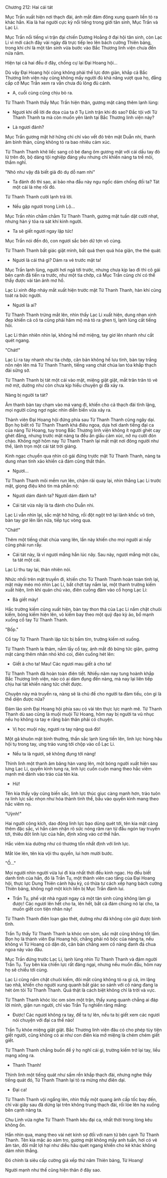 




Chương 212: Hai cái tát


Mục Trần xuất hiện nơi thạch đài, ánh mắt đám đông xung quanh liền tỏ ra khác hẳn. Kia là hai người cực kỳ nổi tiếng trong giới tân sinh, Mục Trần và Lạc Li.

Mục Trần nổi tiếng vì trận đại chiến Dương Hoằng ở đại hội tân sinh, còn Lạc Li vì mới cách đây vài ngày đã trực tiếp leo lên bách cường Thiên bảng, trong khi chỉ là một tân sinh vừa bước vào Bắc Thương linh viện chưa đến nửa năm.

Hiện tại cả hai đều ở đây, chống cự lại Đại Hoang hội...

Dù vậy Đại Hoang hội cũng không phải thế lực đơn giản, khắp cả Bắc Thương linh viện này cũng không mấy người đủ khả năng vượt qua họ, đẳng cấp cỡ Mục Trần xem ra vẫn chưa đủ lông đủ cánh.

- A, cuối cùng cũng chịu bò ra.

Từ Thanh Thanh thấy Mục Trần hiện thân, gương mặt càng thêm lạnh lùng:

- Ngươi khi dễ lời đe dọa của ta ở Tụ Linh trận khi đó sao? Đắc tội với Từ Thanh Thanh ta mà còn muốn yên lành tại Bắc Thương linh viện này?

- Là ngươi đánh?

Mục Trần gương mặt hờ hững chỉ chỉ vào vết đỏ trên mặt Duẫn nhi, thanh âm bình thản, cũng không tỏ ra bao nhiêu cảm xúc.

Từ Thanh Thanh khẽ liếc sang cô bé đang ôm gương mặt với cái dấu tay đỏ lừ trên đó, bộ dáng tội nghiệp đáng yêu nhưng chỉ khiến nàng ta trề môi, thầm nghĩ.

"Nhỏ như vậy đã biết giả đò dụ dỗ nam nhi"

- Ta đánh đó thì sao, ai bảo nha đầu này ngu ngốc dám chống đối ta? Tát một cái là nhẹ rồi đó.

Từ Thanh Thanh cười lạnh trả lời.

- Nếu gặp ngươi trong Linh Lộ...

Mục Trần nhìn chằm chằm Từ Thanh Thanh, gương mặt tuấn dật cười nhạt, nhưng hàn ý tỏa ra sát khí kinh người.

- Ta sẽ giết ngươi ngay lập tức!

Mục Trần nói đến đó, con ngươi sắc bén dữ tợn vô cùng.

Từ Thanh Thanh bất giác giật mình, bất quá thẹn quá hóa giận, the thé quát:

- Ngươi là cái thá gì? Dám ra vẻ trước mặt ta!

Mục Trần lạnh lùng, người hơi ngả tới trước, nhưng chưa kịp lao đi thì cô gái bên cạnh đã tiến ra trước, như một tia chớp, cả Mục Trần cũng chỉ có thể thấy được vài tàn ảnh mơ hồ.

Lạc Li xinh đêp nháy mắt xuất hiện trước mặt Từ Thanh Thanh, hàn khí cũng toát ra bức người.

- Ngươi là ai?

Từ Thanh Thanh trừng mắt lên, nhìn thấy Lạc Li xuất hiện, dung nhan xinh đẹp khiến cả cô ta cũng phải hâm mộ mà tỏ ra ghen tị, lạnh lùng cất tiếng hỏi.

Lạc Li thản nhiên nhìn lại, không hề mở miệng, tay giơ lên nhanh như cắt quét ngang.

"Chát!"

Lạc Li ra tay nhanh như tia chớp, căn bản không hề lưu tình, bàn tay trắng nõn nện lên má Từ Thanh Thanh, tiếng vang chát chúa lan tỏa khắp thạch đài sững sờ.

Từ Thanh Thanh bị tát một cái vào mặt, miệng giật giật, mắt trân trân tỏ vẻ mờ mịt, dường như còn chưa kịp hiểu chuyện gì đã xảy ra.

Nàng bị người ta tát?

Âm thanh bàn tay chạm vào má vang đi, khiến cho cả thạch đài tĩnh lặng, mọi người cũng ngơ ngác nhìn diễn biến vừa xảy ra.

Thành viên Đại Hoang hội đứng phía sau Từ Thanh Thanh cũng ngây dại. Bọn họ biết rõ Từ Thanh Thanh khá điêu ngoa, dựa hơi danh tiếng đại ca của nàng Từ Hoang, tuy trong Bắc Thương linh viện không ít người ghét cay ghét đắng, nhưng trước mặt nàng ta đều ẩn giấu cảm xúc, nở nụ cười đón chào. Không ngờ hôm nay Từ Thanh Thanh lại mất mặt nơi đông người như thế, lãnh trọn một cái tát trời giáng.

Kinh ngạc chuyển qua nhìn cô gái đứng trước mặt Từ Thanh Thanh, nàng ta dung nhan tinh xảo khiến cả đám cũng thất thần.

- Ngươi...

Từ Thanh Thanh môi mềm run lên, chậm rãi quay lại, nhìn thẳng Lạc Li trước mặt, giọng điệu khó tin mà phẫn nộ:

- Ngươi dám đánh ta? Ngươi dám đánh ta?

- Cái tát vừa nãy là ta đánh cho Duẫn nhi.

Lạc Li vẫn nhìn lại, sắc mặt hờ hững, rồi đột ngột trở lại lãnh khốc vô tình, bàn tay giơ lên lần nữa, tiếp tục vòng qua.

"Chát!"

Thêm một tiếng chát chúa vang lên, lần này khiến cho mọi người ai nấy cũng phải run rẩy.

- Cái tát này, là vì ngươi mắng hắn lúc nãy. Sau này, ngươi mắng một câu, ta tát một cái.

Lạc Li thu tay lại, thản nhiên nói.

Nhức nhối trên mặt truyền đi, khiến cho Từ Thanh Thanh hoàn toàn tỉnh lại, mặt mày méo mó nhìn Lạc Li, bất chợt tay nắm lại, một thanh trường kiếm xuất hiện, linh khí quán chú vào, điên cuồng đâm vào cổ họng Lạc Li:

- Bà giết mày!

Hắc trường kiếm cũng xuất hiện, bàn tay thon thả của Lạc Li nắm chặt chuôi kiếm, bóng kiếm hiện lên, vỏ kiếm bay theo một quỹ đạo kỳ ảo, bổ mạnh xuống cổ tay Từ Thanh Thanh.

"Bốp."

Cổ tay Từ Thanh Thanh lập tức bị bầm tím, trường kiếm rơi xuống.

Từ Thanh Thanh la thảm, nắm lấy cổ tay, ánh mắt đỏ bừng tức giận, gương mặt càng thêm nhăn nhó khó coi, điên cuồng hét lên:

- Giết ả cho ta! Mau! Các ngươi mau giết ả cho ta!

Từ Thanh Thanh đã hoàn toàn điên tiết. Nhiều năm nay tung hoành khắp Bắc Thương linh viện, nào có ai dám đụng đến nàng, mà nay lại liên tiếp chịu hai tát khiến nàng tức chết được.

Chuyện này mà truyền ra, nàng sẽ là chủ đề cho người ta đàm tiếu, còn gì là thể diện được nữa?

Đám lão sinh Đại Hoang hội phía sau có vài tên thực lực mạnh mẽ. Từ Thanh Thanh dù sao cũng là muội muội Từ Hoang, hôm nay bị người ta vũ nhục nếu họ không ra tay e rằng bản thân phải có chuyện.

- Vị học muội này, ngươi ra tay nặng quá đó!

Một gã khuôn mặt bình thường, thần sắc lạnh lùng tiến lên, linh lực hùng hậu hội tụ trong tay, ưng trảo vung tới chộp vào cổ Lạc Li.

- Nếu ta là ngươi, sẽ không đụng tới nàng!

Thình lình một thanh âm băng hàn vang lên, một bóng người xuất hiện sau lưng Lạc Li, quyền kình tung ra, linh lực cuồn cuộn mang theo hắc viêm mạnh mẽ đánh vào trảo của tên kia.

- Hừ!

Tên kia thấy vậy cũng biến sắc, linh lực thúc giục càng mạnh hơn, trảo tuôn ra linh lực sắc nhọn như hóa thành tinh thể, bấu vào quyền kình mang theo hắc viêm nọ.

"Uỳnh!"

Hai người công kích, dao động linh lực bạo dũng quét tới, tên kia mặt càng thêm đặc sắc, vì hắn cảm nhận rõ sức nóng râm ran từ đầu ngón tay truyền tới, thiêu đốt linh lực của hắn, định xông vào cơ thể hắn.

Hắc viêm kia dường như có thương tổn nhất định với linh lực.

Mắt lóe lên, tên kia vội thu quyền, lui hơn mười bước.

"Ồ..."

Mọi người nhìn người vừa lui đi kia nhất thời đều kinh ngạc. Họ đều biết danh tính của hắn, đó là Trần Tụ, một thành viên cao tầng của Đại Hoang hội, thực lực Dung Thiên cảnh hậu kỳ, có thừa tư cách xếp hạng bách cường Thiên bảng, không ngờ một kích liền bị Mục Trần đánh lui.

- Trần Tụ, phế vật nhà ngươi ngay cả một tân sinh cũng không làm gì được! Các ngươi lên hết cho ta, lên hết, bắt cả đám chúng nó lại cho, ta muốn giết con tiện nhân này!

Từ Thanh Thanh điên loạn gào thét, dường như đã không còn giữ được bình tĩnh.

Trần Tụ thấy Từ Thanh Thanh la khóc om sòm, sắc mặt cũng không tốt lắm. Bọn họ là thành viên Đại Hoang hội, chẳng phải nô bộc của nàng ta, nếu không vì Từ Hoang có dặn dò, căn bản chẳng xem cô nàng đanh đá chua ngoa này vào đâu.

Mục Trần đứng trước Lạc Li, lạnh lùng nhìn Từ Thanh Thanh và đám người Trần Tụ. Tuy bên kia chiến lực rất đáng ngại, nhưng nếu muốn đấu, hôm nay họ sẽ chiều tới cùng.

Lạc Li cũng nắm chặt chuôi kiếm, đôi mắt cũng không tỏ ra gì cả, im lặng tao nhã, khiến cho người xung quanh bất giác so sánh với cô nàng đang la hét ỏm tỏi Từ Thanh Thanh. Quả thật là cách biệt không chỉ là trời và vực.

Từ Thanh Thanh khóc lóc om sòm một trận, thấy xung quanh chẳng ai đáp lời mình, giận run người, chỉ vào Trần Tụ nghiến răng mắng:

- Được! Các ngươi không ra tay, để ta tự lên, nếu ta bị giết xem các ngươi nói chuyện với đại ca thế nào!

Trần Tụ khóe miệng giật giật. Bắc Thương linh viện đâu có cho phép tùy tiện giết người, cũng không có ai như con điên kia mở miệng là chém chém giết giết.

Từ Thanh Thanh chẳng buồn để ý họ nghĩ cái gì, trường kiếm trở lại tay, liều mạng xông ra.

- Thanh Thanh!

Thình lình một tiếng quát như sấm rền khắp thạch đài, nhưng nghe thấy tiếng quát đó, Từ Thanh Thanh lại tỏ ra mừng như điên dại.

- Đại ca!

Từ Thanh Thanh vội ngẩng lên, nhìn thấy một quang ảnh cấp tốc bay đến, chỉ vài giây sau đã dừng lại trên không trung thạch đài, rồi lóe lên hạ xuống bên cạnh nàng ta.

Chu Linh vừa nghe Từ Thanh Thanh kêu đại ca, nhất thời trong lòng kêu không ổn.

Hắn nhìn qua, mang theo vài nét kính sợ đối với nam tử bên cạnh Từ Thanh Thanh. Tên kia mặc áo xám tro, gương mặt không mấy anh tuấn, hơi có vẻ âm tàn, đôi mắt lợi hại như diều hâu quét ngang khiến cho kẻ khác không dám nhìn thẳng.

Đó chính là siêu cấp cường giả xếp thứ năm Thiên bảng, Từ Hoang!

Người mạnh như thế cũng hiện thân ở đây sao.





